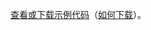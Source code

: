 [查看或下载示例代码](https://github.com/aspnet/Docs/tree/master/aspnetcore/tutorials/first-mvc-app/start-mvc/sample)（[如何下载](xref:index#how-to-download-a-sample)）。